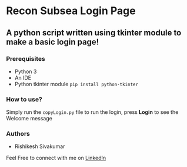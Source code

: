 # Recon Subsea Login Page

## A python script written using tkinter module to make a basic login page!

### Prerequisites
* Python 3
* An IDE
* Python tkinter module ```pip install python-tkinter```

### How to use?
Simply run the ```copyLogin.py``` file to run the login, press **Login** to see the Welcome message

### Authors
* Rishikesh Sivakumar

Feel Free to connect with me on [LinkedIn](https://www.linkedin.com/in/rishikesh-sivakumar-1a166a18b/)
